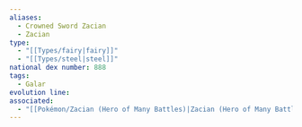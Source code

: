 ```yaml
---
aliases:
  - Crowned Sword Zacian
  - Zacian
type:
  - "[[Types/fairy|fairy]]"
  - "[[Types/steel|steel]]"
national dex number: 888
tags:
  - Galar
evolution line: 
associated:
  - "[[Pokémon/Zacian (Hero of Many Battles)|Zacian (Hero of Many Battles)]]"
---
```

